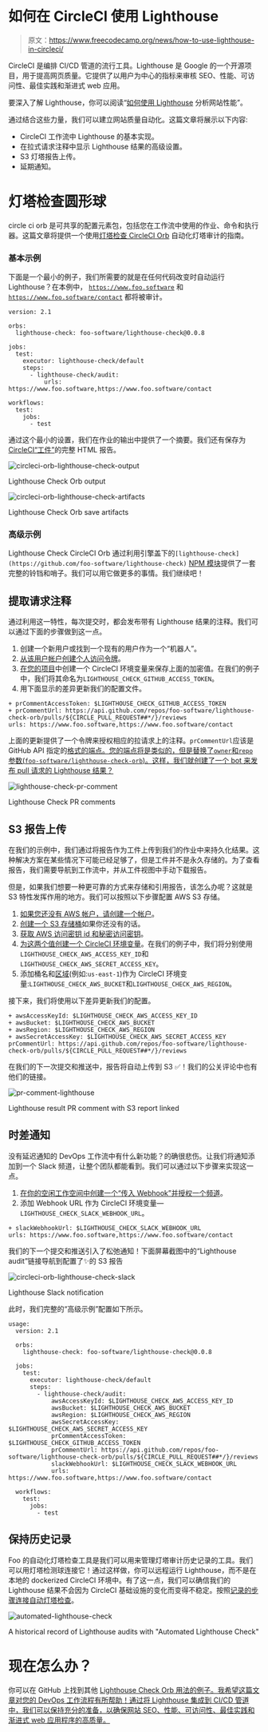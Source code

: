 # 如何在 CircleCI 使用 Lighthouse

> 原文：<https://www.freecodecamp.org/news/how-to-use-lighthouse-in-circleci/>

CircleCI 是编排 CI/CD 管道的流行工具。Lighthouse 是 Google 的一个开源项目，用于提高网页质量。它提供了以用户为中心的指标来审核 SEO、性能、可访问性、最佳实践和渐进式 web 应用。

要深入了解 Lighthouse，你可以阅读“[如何使用 Lighthouse](https://www.freecodecamp.org/news/three-ways-to-analyze-website-performance-with-lighthouse-8d100966c04b/) 分析网站性能”。

通过结合这些力量，我们可以建立网站质量自动化。这篇文章将展示以下内容:

*   CircleCI 工作流中 Lighthouse 的基本实现。
*   在拉式请求注释中显示 Lighthouse 结果的高级设置。
*   S3 灯塔报告上传。
*   延期通知。

# 灯塔检查圆形球

circle ci orb 是可共享的配置元素包，包括您在工作流中使用的作业、命令和执行器。这篇文章将提供一个使用[灯塔检查 CircleCI Orb](https://circleci.com/orbs/registry/orb/foo-software/lighthouse-check) 自动化灯塔审计的指南。

### 基本示例

下面是一个最小的例子，我们所需要的就是在任何代码改变时自动运行 Lighthouse？在本例中， [`https://www.foo.software`](https://www.foo.software) 和 [`https://www.foo.software/contact`](https://www.foo.software/contact) 都将被审计。

```
version: 2.1

orbs:
  lighthouse-check: foo-software/lighthouse-check@0.0.8

jobs:
  test: 
    executor: lighthouse-check/default
    steps:
      - lighthouse-check/audit:
          urls: https://www.foo.software,https://www.foo.software/contact

workflows:
  test:
    jobs:
      - test 
```

通过这个最小的设置，我们在作业的输出中提供了一个摘要。我们还有保存为 [CircleCI“工件”](https://circleci.com/docs/2.0/artifacts/)的完整 HTML 报告。

![circleci-orb-lighthouse-check-output](img/5014d7ae2a2bd04d2100fc8b2efd40c8.png)

Lighthouse Check Orb output

![circleci-orb-lighthouse-check-artifacts](img/23e7df136c12767926839ed3000097c3.png)

Lighthouse Check Orb save artifacts

### 高级示例

Lighthouse Check CircleCI Orb 通过利用引擎盖下的`[lighthouse-check](https://github.com/foo-software/lighthouse-check)` [NPM 模块](https://github.com/foo-software/lighthouse-check)提供了一套完整的铃铛和哨子。我们可以用它做更多的事情。我们继续吧！

## 提取请求注释

通过利用这一特性，每次提交时，都会发布带有 Lighthouse 结果的注释。我们可以通过下面的步骤做到这一点。

1.  创建一个新用户或找到一个现有的用户作为一个“机器人”。
2.  [从该用户帐户创建个人访问令牌](https://help.github.com/en/github/authenticating-to-github/creating-a-personal-access-token-for-the-command-line)。
3.  [在您的项目](https://circleci.com/docs/2.0/env-vars/#setting-an-environment-variable-in-a-project)中创建一个 CircleCI 环境变量来保存上面的加密值。在我们的例子中，我们将其命名为`LIGHTHOUSE_CHECK_GITHUB_ACCESS_TOKEN`。
4.  用下面显示的差异更新我们的配置文件。

```
+ prCommentAccessToken: $LIGHTHOUSE_CHECK_GITHUB_ACCESS_TOKEN
+ prCommentUrl: https://api.github.com/repos/foo-software/lighthouse-check-orb/pulls/${CIRCLE_PULL_REQUEST##*/}/reviews
urls: https://www.foo.software,https://www.foo.software/contact 
```

上面的更新提供了一个令牌来授权相应的拉请求上的注释。`prCommentUrl`应该是 GitHub API 指定的[格式的端点。您的端点将是类似的，但是替换了`owner`和`repo`参数(`foo-software/lighthouse-check-orb`)。这样，我们就创建了一个 bot 来发布 pull 请求的 Lighthouse 结果？](https://developer.github.com/v3/pulls/reviews/#create-a-pull-request-review)

![lighthouse-check-pr-comment](img/7989ea91c12be853aa5503ba539143d7.png)

Lighthouse Check PR comments

## S3 报告上传

在我们的示例中，我们通过将报告作为工件上传到我们的作业中来持久化结果。这种解决方案在某些情况下可能已经足够了，但是工件并不是永久存储的。为了查看报告，我们需要导航到工作流中，并从工件视图中手动下载报告。

但是，如果我们想要一种更可靠的方式来存储和引用报告，该怎么办呢？这就是 S3 特性发挥作用的地方。我们可以按照以下步骤配置 AWS S3 存储。

1.  [如果您还没有 AWS 帐户，请创建一个帐户](https://aws.amazon.com/premiumsupport/knowledge-center/create-and-activate-aws-account/)。
2.  [创建一个 S3 存储桶](https://docs.aws.amazon.com/AmazonS3/latest/gsg/SigningUpforS3.html)如果你还没有的话。
3.  [获取 AWS 访问密钥 id 和秘密访问密钥](https://docs.aws.amazon.com/general/latest/gr/aws-sec-cred-types.html)。
4.  [为这两个值创建一个 CircleCI 环境变量](https://circleci.com/docs/2.0/env-vars/#setting-an-environment-variable-in-a-project)。在我们的例子中，我们将分别使用`LIGHTHOUSE_CHECK_AWS_ACCESS_KEY_ID`和`LIGHTHOUSE_CHECK_AWS_SECRET_ACCESS_KEY`。
5.  添加桶名和[区域](https://docs.aws.amazon.com/AWSEC2/latest/UserGuide/using-regions-availability-zones.html)(例如:`us-east-1`)作为 CircleCI 环境变量:`LIGHTHOUSE_CHECK_AWS_BUCKET`和`LIGHTHOUSE_CHECK_AWS_REGION`。

接下来，我们将使用以下差异更新我们的配置。

```
+ awsAccessKeyId: $LIGHTHOUSE_CHECK_AWS_ACCESS_KEY_ID
+ awsBucket: $LIGHTHOUSE_CHECK_AWS_BUCKET
+ awsRegion: $LIGHTHOUSE_CHECK_AWS_REGION
+ awsSecretAccessKey: $LIGHTHOUSE_CHECK_AWS_SECRET_ACCESS_KEY
prCommentUrl: https://api.github.com/repos/foo-software/lighthouse-check-orb/pulls/${CIRCLE_PULL_REQUEST##*/}/reviews 
```

在我们的下一次提交和推送中，报告将自动上传到 S3 ✅！我们的公关评论中也有他们的链接。

![pr-comment-lighthouse](img/0ac4aa1a10f5a371ed3c6a8cbc3a5d98.png)

Lighthouse result PR comment with S3 report linked

## 时差通知

没有延迟通知的 DevOps 工作流中有什么新功能？的确很悲伤。让我们将通知添加到一个 Slack 频道，让整个团队都能看到。我们可以通过以下步骤来实现这一点。

1.  [在你的空闲工作空间中创建一个“传入 Webhook”并授权一个频道](https://api.slack.com/messaging/webhooks)。
2.  添加 Webhook URL 作为 CircleCI 环境变量— `LIGHTHOUSE_CHECK_SLACK_WEBHOOK_URL`。

```
+ slackWebhookUrl: $LIGHTHOUSE_CHECK_SLACK_WEBHOOK_URL
urls: https://www.foo.software,https://www.foo.software/contact 
```

我们的下一个提交和推送引入了松弛通知！下面屏幕截图中的“Lighthouse audit”链接导航到配置了✨的 S3 报告

![circleci-orb-lighthouse-check-slack](img/00edcfae5bf513bc3d5de78ec9283646.png)

Lighthouse Slack notification

此时，我们完整的“高级示例”配置如下所示。

```
usage:
  version: 2.1

  orbs:
    lighthouse-check: foo-software/lighthouse-check@0.0.8

  jobs:
    test: 
      executor: lighthouse-check/default
      steps:
        - lighthouse-check/audit:
            awsAccessKeyId: $LIGHTHOUSE_CHECK_AWS_ACCESS_KEY_ID
            awsBucket: $LIGHTHOUSE_CHECK_AWS_BUCKET
            awsRegion: $LIGHTHOUSE_CHECK_AWS_REGION
            awsSecretAccessKey: $LIGHTHOUSE_CHECK_AWS_SECRET_ACCESS_KEY
            prCommentAccessToken: $LIGHTHOUSE_CHECK_GITHUB_ACCESS_TOKEN
            prCommentUrl: https://api.github.com/repos/foo-software/lighthouse-check-orb/pulls/${CIRCLE_PULL_REQUEST##*/}/reviews
            slackWebhookUrl: $LIGHTHOUSE_CHECK_SLACK_WEBHOOK_URL
            urls: https://www.foo.software,https://www.foo.software/contact

  workflows:
    test:
      jobs:
        - test 
```

## 保持历史记录

Foo 的自动化灯塔检查工具是我们可以用来管理灯塔审计历史记录的工具。我们可以用灯塔检测球连接它！通过这样做，你可以远程运行 Lighthouse，而不是在本地的 dockerized CircleCI 环境中。有了这一点，我们可以确信我们的 Lighthouse 结果不会因为 CircleCI 基础设施的变化而变得不稳定。按照[记录的步骤连接自动灯塔检查](https://github.com/foo-software/lighthouse-check-orb#usage-automated-lighthouse-check-api)。

![automated-lighthouse-check](img/bcd154b700bd353b0c218f7191cf259d.png)

A historical record of Lighthouse audits with "Automated Lighthouse Check"

# 现在怎么办？

你可以在 GitHub 上找到其他 [Lighthouse Check Orb 用法的例子。我希望这篇文章对您的 DevOps 工作流程有所帮助！通过将 Lighthouse 集成到 CI/CD 管道中，我们可以保持充分的准备，以确保网站 SEO、性能、可访问性、最佳实践和渐进式 web 应用程序的高质量。](https://github.com/foo-software/lighthouse-check-orb/tree/master/src/examples)